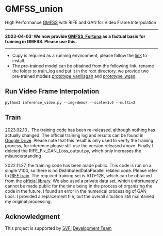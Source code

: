 # GMFSS_union

High Performance [GMFSS](https://github.com/YiWeiHuang-stack/GMFSS) with RIFE and GAN for Video Frame Interpolation

---

**2023-04-03: We now provide [GMFSS_Fortuna](https://github.com/98mxr/GMFSS_Fortuna) as a factual basis for training in GMFSS. Please use this.**

---

* Cupy is required as a running environment, please follow the [link](https://docs.cupy.dev/en/stable/install.html) to install.
* The pre-trained model can be obtained from the following link, rename the folder to train_log and put it in the root directory, we provide two pre-trained models [prototype_vanillagan](https://drive.google.com/file/d/1AsA7a4HNR4RjCeEmNUJWy5kY3dBC-mru/view?usp=sharing) and [prototype_wgan](https://drive.google.com/file/d/1GAp9DljP1RCQXz0uu_GNn751NBMEQOUB/view?usp=sharing).

## Run Video Frame Interpolation

```
python3 inference_video.py --img=demo/ --scale=1.0 --multi=2
```

## Train
2023.02.10，The training code has been re-released, although nothing has actually changed. The official training log and results can be found in [Google Drive](https://drive.google.com/file/d/1s5uS-psfn61-22GRY4wlAE037xlJSzpm/view?usp=share_link). Please note that this result is only used to verify the training process, for inference please still use the version released above. Finally I deleted the RIFE_Fix_GAN_Loss_output.py, which only increases the misunderstanding

2022.11.27, the training code has been made public. This code is run on a single V100, so there is no DistributedDataParallel related code. Please refer to [RIFE train](https://github.com/megvii-research/ECCV2022-RIFE/blob/main/train.py). The required training set is ATD-12K, which can be obtained from the [official library](https://drive.google.com/file/d/1XBDuiEgdd6c0S4OXLF4QvgSn_XNPwc-g/view). We also used a private data set, which unfortunately cannot be made public for the time being.In the process of organizing the code in the future, I found an error in the numerical processing of GAN Loss. I provided a replacement file, but the overall situation still maintained my original processing.


## Acknowledgment
This project is supported by [SVFI](https://steamcommunity.com/app/1692080) [Development Team](https://github.com/Justin62628/Squirrel-RIFE) 
